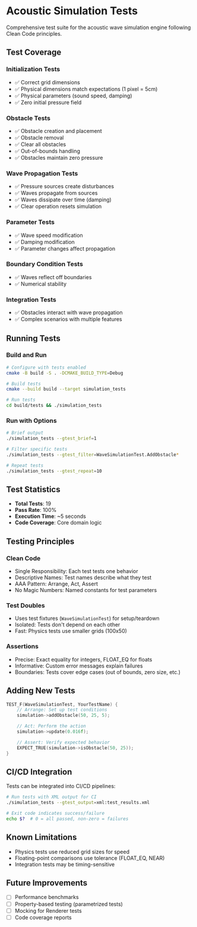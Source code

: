 # Acoustic Simulation Tests

Comprehensive test suite for the acoustic wave simulation engine following Clean Code principles.

## Test Coverage

### Initialization Tests
- ✅ Correct grid dimensions
- ✅ Physical dimensions match expectations (1 pixel = 5cm)
- ✅ Physical parameters (sound speed, damping)
- ✅ Zero initial pressure field

### Obstacle Tests
- ✅ Obstacle creation and placement
- ✅ Obstacle removal
- ✅ Clear all obstacles
- ✅ Out-of-bounds handling
- ✅ Obstacles maintain zero pressure

### Wave Propagation Tests
- ✅ Pressure sources create disturbances
- ✅ Waves propagate from sources
- ✅ Waves dissipate over time (damping)
- ✅ Clear operation resets simulation

### Parameter Tests
- ✅ Wave speed modification
- ✅ Damping modification
- ✅ Parameter changes affect propagation

### Boundary Condition Tests
- ✅ Waves reflect off boundaries
- ✅ Numerical stability

### Integration Tests
- ✅ Obstacles interact with wave propagation
- ✅ Complex scenarios with multiple features

## Running Tests

### Build and Run
```bash
# Configure with tests enabled
cmake -B build -S . -DCMAKE_BUILD_TYPE=Debug

# Build tests
cmake --build build --target simulation_tests

# Run tests
cd build/tests && ./simulation_tests
```

### Run with Options
```bash
# Brief output
./simulation_tests --gtest_brief=1

# Filter specific tests
./simulation_tests --gtest_filter=WaveSimulationTest.AddObstacle*

# Repeat tests
./simulation_tests --gtest_repeat=10
```

## Test Statistics

- **Total Tests**: 19
- **Pass Rate**: 100%
- **Execution Time**: ~5 seconds
- **Code Coverage**: Core domain logic

## Testing Principles

### Clean Code
- Single Responsibility: Each test tests one behavior
- Descriptive Names: Test names describe what they test
- AAA Pattern: Arrange, Act, Assert
- No Magic Numbers: Named constants for test parameters

### Test Doubles
- Uses test fixtures (`WaveSimulationTest`) for setup/teardown
- Isolated: Tests don't depend on each other
- Fast: Physics tests use smaller grids (100x50)

### Assertions
- Precise: Exact equality for integers, FLOAT_EQ for floats
- Informative: Custom error messages explain failures
- Boundaries: Tests cover edge cases (out of bounds, zero size, etc.)

## Adding New Tests

```cpp
TEST_F(WaveSimulationTest, YourTestName) {
    // Arrange: Set up test conditions
    simulation->addObstacle(50, 25, 5);

    // Act: Perform the action
    simulation->update(0.016f);

    // Assert: Verify expected behavior
    EXPECT_TRUE(simulation->isObstacle(50, 25));
}
```

## CI/CD Integration

Tests can be integrated into CI/CD pipelines:

```bash
# Run tests with XML output for CI
./simulation_tests --gtest_output=xml:test_results.xml

# Exit code indicates success/failure
echo $?  # 0 = all passed, non-zero = failures
```

## Known Limitations

- Physics tests use reduced grid sizes for speed
- Floating-point comparisons use tolerance (FLOAT_EQ, NEAR)
- Integration tests may be timing-sensitive

## Future Improvements

- [ ] Performance benchmarks
- [ ] Property-based testing (parametrized tests)
- [ ] Mocking for Renderer tests
- [ ] Code coverage reports
